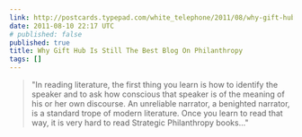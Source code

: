 ```yaml
---
link: http://postcards.typepad.com/white_telephone/2011/08/why-gift-hub-is-the-best-blog-on-philanthropy.html
date: 2011-08-10 22:17 UTC
# published: false
published: true
title: Why Gift Hub Is Still The Best Blog On Philanthropy
tags: []
---
```


> "In reading literature, the first thing you learn is how to identify the speaker and to ask how conscious that speaker is of the meaning of his or her own discourse. An unreliable narrator, a benighted narrator, is a standard trope of modern literature. Once you learn to read that way, it is very hard to read Strategic Philanthropy books..."
